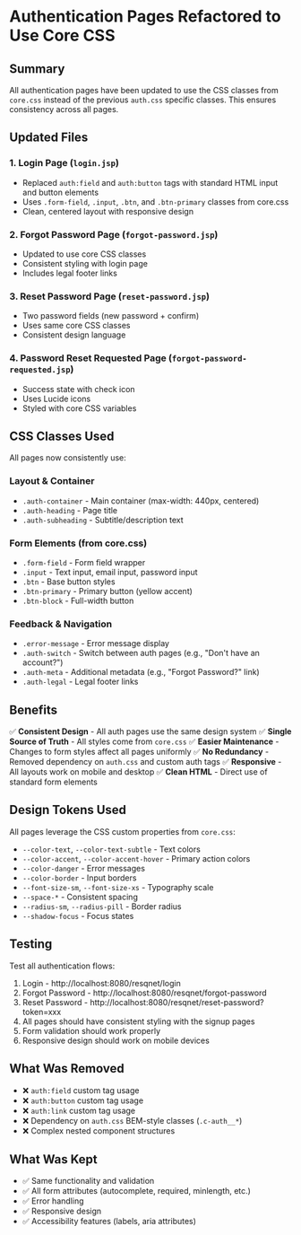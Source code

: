 # Authentication Pages Refactored to Use Core CSS

## Summary

All authentication pages have been updated to use the CSS classes from `core.css` instead of the previous `auth.css` specific classes. This ensures consistency across all pages.

## Updated Files

### 1. Login Page (`login.jsp`)
- Replaced `auth:field` and `auth:button` tags with standard HTML input and button elements
- Uses `.form-field`, `.input`, `.btn`, and `.btn-primary` classes from core.css
- Clean, centered layout with responsive design

### 2. Forgot Password Page (`forgot-password.jsp`)
- Updated to use core CSS classes
- Consistent styling with login page
- Includes legal footer links

### 3. Reset Password Page (`reset-password.jsp`)
- Two password fields (new password + confirm)
- Uses same core CSS classes
- Consistent design language

### 4. Password Reset Requested Page (`forgot-password-requested.jsp`)
- Success state with check icon
- Uses Lucide icons
- Styled with core CSS variables

## CSS Classes Used

All pages now consistently use:

### Layout & Container
- `.auth-container` - Main container (max-width: 440px, centered)
- `.auth-heading` - Page title
- `.auth-subheading` - Subtitle/description text

### Form Elements (from core.css)
- `.form-field` - Form field wrapper
- `.input` - Text input, email input, password input
- `.btn` - Base button styles
- `.btn-primary` - Primary button (yellow accent)
- `.btn-block` - Full-width button

### Feedback & Navigation
- `.error-message` - Error message display
- `.auth-switch` - Switch between auth pages (e.g., "Don't have an account?")
- `.auth-meta` - Additional metadata (e.g., "Forgot Password?" link)
- `.auth-legal` - Legal footer links

## Benefits

✅ **Consistent Design** - All auth pages use the same design system
✅ **Single Source of Truth** - All styles come from `core.css`
✅ **Easier Maintenance** - Changes to form styles affect all pages uniformly
✅ **No Redundancy** - Removed dependency on `auth.css` and custom auth tags
✅ **Responsive** - All layouts work on mobile and desktop
✅ **Clean HTML** - Direct use of standard form elements

## Design Tokens Used

All pages leverage the CSS custom properties from `core.css`:

- `--color-text`, `--color-text-subtle` - Text colors
- `--color-accent`, `--color-accent-hover` - Primary action colors
- `--color-danger` - Error messages
- `--color-border` - Input borders
- `--font-size-sm`, `--font-size-xs` - Typography scale
- `--space-*` - Consistent spacing
- `--radius-sm`, `--radius-pill` - Border radius
- `--shadow-focus` - Focus states

## Testing

Test all authentication flows:
1. Login - http://localhost:8080/resqnet/login
2. Forgot Password - http://localhost:8080/resqnet/forgot-password
3. Reset Password - http://localhost:8080/resqnet/reset-password?token=xxx
4. All pages should have consistent styling with the signup pages
5. Form validation should work properly
6. Responsive design should work on mobile devices

## What Was Removed

- ❌ `auth:field` custom tag usage
- ❌ `auth:button` custom tag usage
- ❌ `auth:link` custom tag usage
- ❌ Dependency on `auth.css` BEM-style classes (`.c-auth__*`)
- ❌ Complex nested component structures

## What Was Kept

- ✅ Same functionality and validation
- ✅ All form attributes (autocomplete, required, minlength, etc.)
- ✅ Error handling
- ✅ Responsive design
- ✅ Accessibility features (labels, aria attributes)
